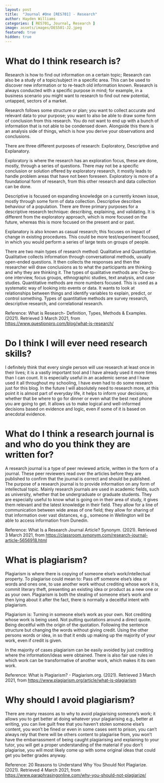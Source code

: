 ```yaml
---
layout: post
title:  "Journal #One [RES701] - Research" 
author: Hayden Williams
categories: [ RES701, Journal, Research ]
image: assets/images/DES501-J2.jpeg
featured: true
hidden: true
---
```


# What do I think research is?
Research is how to find out information on a certain topic; Research can also be a study of a topic/subject in a specific area. This can be used to discover new information or to re-teach old information known. Research is always conducted with a specific purpose in mind; for example, in a business scenario you might want to research to find out new potential, untapped, sectors of a market. 

Research follows some structure or plan; you want to collect accurate and relevant data to your purpose; you want to also be able to draw some form of conclusion from this research. You do not want to end up with a bunch of information that is not able to be condensed down. Alongside this there is an analysis side of things, which is how you derive your observations and conclusions. 

There are three different purposes of research: Exploratory, Descriptive and Explanatory. 

   Exploratory is where the research has an exploration focus, these are done, mostly, through a series of questions. There may not be a specific conclusion or solution offered by exploratory research, it mostly leads to handle problem areas that have not been foreseen. Exploratory is more of a foundational form of research, from this other research and data collection can be done.
    
   Descriptive is focused on expanding knowledge on a currently known issue, mostly through some form of data collection. Descriptive describes behaviour of a population. There are three primary purposes for a descriptive research technique: describing, explaining, and validating. It is different from the exploratory approach, which is more focused on the future, whereas this is more focused on the present and or past. 
   
   Explanatory is also known as casual research; this focuses on impact of change in existing procedures. This could be more test/experiment focused, in which you would perform a series of large tests on groups of people.
    
There are two main types of research method: Qualitative and Quantitative. Qualitative collects information through conversational methods, usually open-ended questions. It then collects the responses and then the researcher will draw conclusions as to what the participants are thinking and why they are thinking it. The types of qualitative methods are: One-to-one interview, focus groups, ethnographic studies, text analysis, and case studies.
Quantitative methods are more numbers focused. This is used as a systematic way of looking into events or data. It wants to look at relationships between things and identify variables to explain, predict, or control something. Types of quantitative methods are survey research, descriptive research, and correlational research.

Reference: What is Research- Definition, Types, Methods & Examples. (2021). Retrieved 3 March 2021, from https://www.questionpro.com/blog/what-is-research/ 

# Do I think I will ever need research skills?
I definitely think that every single person will use research at least once in their lives; it is a vastly important tool and I have already used it more times than I can count. It is especially useful in an academic sense and I have used it all throughout my schooling, I have even had to do some research just for this blog. In the future I will absolutely need to research more, at this point it is almost part of everyday life, it helps to inform your decisions; whether that be where to go for dinner or even what the best next phone you are going to get. It allows us to make logical and well-informed decisions based on evidence and logic, even if some of it is based on anecdotal evidence.

# What do I think a research journal is and who do you think they are written for?
A research journal is a type of peer reviewed article, written in the form of a journal. These peer reviewers read over the articles before they are published to confirm that the journal is correct and should be published. The purpose of a research journal is to provide information on any form of intellectual topic. 
Mainly research journals are used in academic fields, such as university, whether that be undergraduate or graduate students. They are especially useful to know what is going on in their area of study, it gives them relevant and the latest knowledge in their field. They allow for a line of communication between wide areas of one field; they allow for sharing of that information over vast distances, e.g., someone in Wellington will be able to access information from Dunedin. 

Reference: What Is a Research Journal Article? Synonym. (2021). Retrieved 3 March 2021, from https://classroom.synonym.com/research-journal-article-5656918.html 

# What is plagiarism?
Plagiarism is where there is copying of someone else’s work/intellectual property. To plagiarise could mean to: Pass off someone else’s idea or words and ones one, to use another work without crediting whose work it is, commit literary theft, presenting an existing idea or product as a new one or as your own. Plagiarism is both the stealing of someone else’s work and then lying about it after the fact, there is normally a deceitful intent with plagiarism. 

Plagiarism is:
	Turning in someone else’s work as your own.
	Not crediting whose work is being used.
	Not putting quotations around a direct quote.
	Being deceitful with the origin of the quotation.
	Following the sentence structure but changing the words without giving credit.
	Using the other persons words or idea, in so that it ends up making up the majority of your work, even if credit is given.

In the majority of cases plagiarism can be easily avoided by just crediting where the information/ideas were obtained. There is also fair use rules in which work can be transformative of another work, which makes it its own work.

Reference: What is Plagiarism? - Plagiarism.org. (2021). Retrieved 3 March 2021, from https://www.plagiarism.org/article/what-is-plagiarism 

# Why should I avoid plagiarism?
There are many reasons as to why to avoid plagiarising someone’s work; it allows you to get better at doing whatever your plagiarising e.g., better at writing, you can live guilt free that you haven’t stolen someone else’s content, you won’t be fined or even in some cases sent to prison, you can’t always rely that there will be others content to plagiarise from, you won’t have the embarrassment of being caught plagiarising and explaining to your tutor, you will get a proper understanding of the material if you don’t plagiarise, you will most likely come up with some original ideas that could get you better grades anyway.

Reference: 20 Reasons to Understand Why You Should Not Plagiarize. (2021). Retrieved 4 March 2021, from https://www.paraphrasingonline.com/why-you-should-not-plagiarize/ 

